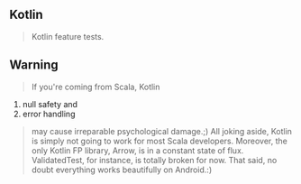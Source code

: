 Kotlin
------
>Kotlin feature tests.

Warning
-------
>If you're coming from Scala, Kotlin
1. null safety and 
2. error handling
>may cause irreparable psychological damage.;) 
>All joking aside, Kotlin is simply not going to work for most Scala developers.
>Moreover, the only Kotlin FP library, Arrow, is in a constant state of flux. ValidatedTest, for instance,
>is totally broken for now. That said, no doubt everything works beautifully on Android.:)